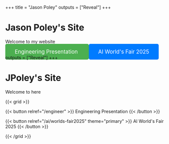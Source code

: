 +++
title = "Jason Poley"
outputs = ["Reveal"]
+++

# Jason Poley's Site

Welcome to my website

<div class="r-hstack justify-center" style="gap: 20px;">
  <a href="/engineer/" style="text-decoration: none; padding: 15px 30px; background-color: #4CAF50; color: white; border-radius: 5px; font-size: 1.2em;">
    Engineering Presentation
  </a>
  <a href="/ai/worlds-fair2025/" style="text-decoration: none; padding: 15px 30px; background-color: #007BFF; color: white; border-radius: 5px; font-size: 1.2em;">
    AI World's Fair 2025
  </a>
</div>
outputs = ["Reveal"]
+++

# JPoley's Site

Welcome to here

{{< grid >}}

{{< button relref="/engineer" >}}
Engineering Presentation
{{< /button >}}

{{< button relref="/ai/worlds-fair2025" theme="primary" >}}
AI World's Fair 2025
{{< /button >}}

{{< /grid >}}
